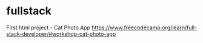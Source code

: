 # fullstack
First html project - Cat Photo App
 https://www.freecodecamp.org/learn/full-stack-developer/#workshop-cat-photo-app 
